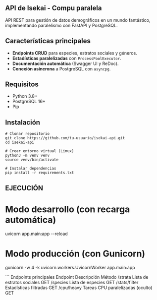 ## API de Isekai - Compu paralela

API REST para gestión de datos demográficos en un mundo fantástico, implementando paralelismo con FastAPI y PostgreSQL.

## Características principales
- **Endpoints CRUD** para especies, estratos sociales y géneros.
- **Estadísticas paralelizadas** con `ProcessPoolExecutor`.
- **Documentación automática** (Swagger UI y ReDoc).
- **Conexión asíncrona** a PostgreSQL con `asyncpg`.

## Requisitos
- Python 3.8+
- PostgreSQL 16+
- Pip

## Instalación
``` 
# Clonar repositorio
git clone https://github.com/tu-usuario/isekai-api.git
cd isekai-api

# Crear entorno virtual (Linux)
python3 -m venv venv
source venv/bin/activate

# Instalar dependencias
pip install -r requirements.txt
```
## EJECUCIÓN
# Modo desarrollo (con recarga automática)
uvicorn app.main:app --reload

# Modo producción (con Gunicorn)
gunicorn -w 4 -k uvicorn.workers.UvicornWorker app.main:app

´´´
Endpoints principales
Endpoint	Descripción	Método
/strata	Lista de estratos sociales	GET
/species	Lista de especies	GET
/stats/filter	Estadísticas filtradas	GET
/cpu/heavy	Tareas CPU paralelizadas (oculto)	GET

